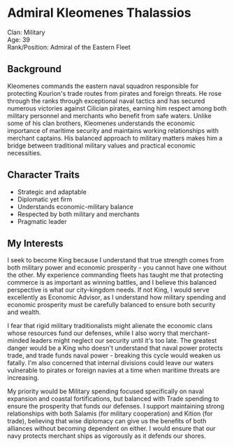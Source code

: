 # Admiral Kleomenes Thalassios

Clan: Military  
Age: 39  
Rank/Position: Admiral of the Eastern Fleet  

## Background

Kleomenes commands the eastern naval squadron responsible for protecting Kourion's trade routes from pirates and foreign threats. He rose through the ranks through exceptional naval tactics and has secured numerous victories against Cilician pirates, earning him respect among both military personnel and merchants who benefit from safe waters. Unlike some of his clan brothers, Kleomenes understands the economic importance of maritime security and maintains working relationships with merchant captains. His balanced approach to military matters makes him a bridge between traditional military values and practical economic necessities.

## Character Traits

- Strategic and adaptable
- Diplomatic yet firm
- Understands economic-military balance
- Respected by both military and merchants
- Pragmatic leader

## My Interests

I seek to become King because I understand that true strength comes from both military power and economic prosperity - you cannot have one without the other. My experience commanding fleets has taught me that protecting commerce is as important as winning battles, and I believe this balanced perspective is what our city-kingdom needs. If not King, I would serve excellently as Economic Advisor, as I understand how military spending and economic prosperity must be carefully balanced to ensure both security and wealth.

I fear that rigid military traditionalists might alienate the economic clans whose resources fund our defenses, while I also worry that merchant-minded leaders might neglect our security until it's too late. The greatest danger would be a King who doesn't understand that naval power protects trade, and trade funds naval power - breaking this cycle would weaken us fatally. I'm also concerned that internal divisions could leave our waters vulnerable to pirates or foreign navies at a time when maritime threats are increasing.

My priority would be Military spending focused specifically on naval expansion and coastal fortifications, but balanced with Trade spending to ensure the prosperity that funds our defenses. I support maintaining strong relationships with both Salamis (for military cooperation) and Kition (for trade), believing that wise diplomacy can give us the benefits of both alliances without becoming dependent on either. I would ensure that our navy protects merchant ships as vigorously as it defends our shores.

